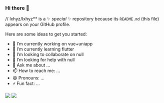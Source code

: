 ### Hi there 👋

// lxhyz/lxhyz** is a ✨ _special_ ✨ repository because its `README.md` (this file) appears on your GitHub profile.

Here are some ideas to get you started:

- 🔭 I’m currently working on vue+uniapp
- 🌱 I’m currently learning flutter
- 👯 I’m looking to collaborate on null
- 🤔 I’m looking for help with null
- 💬 Ask me about ...
- 📫 How to reach me: ...
- 😄 Pronouns: ...
- ⚡ Fun fact: ...


<img align="center"  src="https://github-readme-stats.vercel.app/api?username=lxhyz&show_icons=true&theme=radical"/>

<img align="center"  src="https://github-readme-stats.vercel.app/api/top-langs/?username=lxhyz&theme=radical&layout=compact"  />
